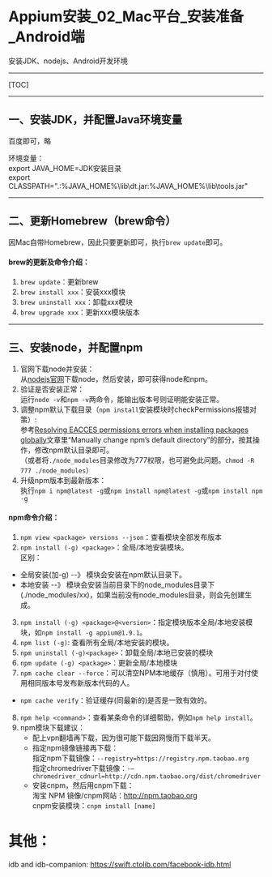 # Appium安装_02_Mac平台_安装准备_Android端

安装JDK、nodejs、Android开发环境

---

[TOC]

---

## 一、安装JDK，并配置Java环境变量

百度即可，略

环境变量：  
export JAVA_HOME=JDK安装目录  
export CLASSPATH=".:%JAVA_HOME%\lib\dt.jar:%JAVA_HOME%\lib\tools.jar" 

---

## 二、更新Homebrew（brew命令）

因Mac自带Homebrew，因此只要更新即可，执行`brew update`即可。

#### brew的更新及命令介绍：  
1. `brew update`：更新brew  
2. `brew install xxx`：安装xxx模块  
3. `brew uninstall xxx`：卸载xxx模块  
4. `brew upgrade xxx`：更新xxx模块版本    

---

## 三、安装node，并配置npm

1. 官网下载node并安装：  
    从[nodejs官网](https://nodejs.org/en/)下载node，然后安装，即可获得node和npm。
2. 验证是否安装正常：  
    运行`node -v`和`npm -v`两命令，能输出版本号则证明能安装正常。  
3. 调整npm默认下载目录（`npm install`安装模块时checkPermissions报错对策）:  
    参考[Resolving EACCES permissions errors when installing packages globally](https://docs.npmjs.com/resolving-eacces-permissions-errors-when-installing-packages-globally)文章里“Manually change npm’s default directory”的部分，按其操作，修改npm默认目录即可。  
    （或者将`./node_modules`目录修改为777权限，也可避免此问题。`chmod -R 777 ./node_modules`）
3. 升级npm版本到最新版本：  
    执行`npm i npm@latest -g`或`npm install npm@latest -g`或`npm install npm -g`

#### npm命令介绍：  

1. `npm view <package> versions --json`：查看模块全部发布版本
2. `npm install (-g) <package>`：全局/本地安装模块。  
区别：  
* 全局安装(加-g) --》 模块会安装在npm默认目录下。  
* 本地安装 --》 模块会安装当前目录下的node_modules目录下(./node_modules/xx)，如果当前没有node_modules目录，则会先创建生成。  
3. `npm install (-g) <package>@<version>`：指定模块版本全局/本地安装模块，如`npm install -g appium@1.9.1`。
4. `npm list (-g)`: 查看所有全局/本地安装的模块。
5. `npm uninstall (-g)<package>`：卸载全局/本地已安装的模块  
6. `npm update (-g) <package>`：更新全局/本地模块    
7. `npm cache clear --force`：可以清空NPM本地缓存（慎用）。可用于对付使用相同版本号发布新版本代码的人。  
* `npm cache verify`：验证缓存(同最新的)是否是一致有效的。
8. `npm help <command>`：查看某条命令的详细帮助，例如`npm help install`。
9. npm模块下载建议：
    * 配上vpn翻墙再下载，因为很可能下载因网慢而下载半天。 
    * 指定npm镜像链接再下载：   
    指定npm下载镜像：`--registry=https://registry.npm.taobao.org`  
    指定chromedriver下载镜像：`-–chromedriver_cdnurl=http://cdn.npm.taobao.org/dist/chromedriver`  
    * 安装cnpm，然后用cnpm下载：  
    淘宝 NPM 镜像/cnpm网站：http://npm.taobao.org  
    cnpm安装模块：`cnpm install [name]`



# 其他：

idb and idb-companion:
 https://swift.ctolib.com/facebook-idb.html
